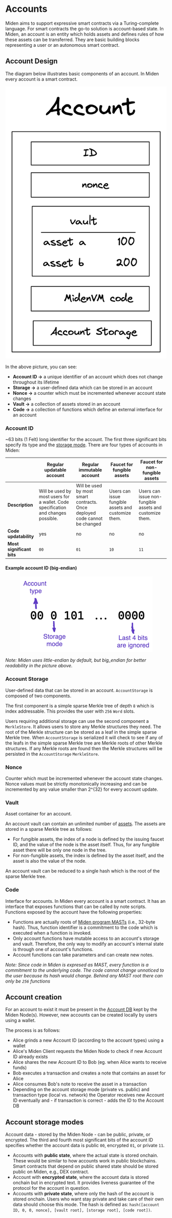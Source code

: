 # Accounts
Miden aims to support expressive smart contracts via a Turing-complete language. For smart contracts the go-to solution is account-based state. In Miden, an account is an entity which holds assets and defines rules of how these assets can be transferred. They are basic building blocks representing a user or an autonomous smart contract.

## Account Design
The diagram below illustrates basic components of an account. In Miden every account is a smart contract.

<p align="center">
    <img src="../diagrams/architecture/account/Account_Definition.png">
</p>

In the above picture, you can see:

* **Account ID &rarr;** a unique identifier of an account which does not change throughout its lifetime
* **Storage &rarr;** a user-defined data which can be stored in an account
* **Nonce &rarr;** a counter which must be incremented whenever account state changes
* **Vault &rarr;** a collection of assets stored in an account
* **Code &rarr;** a collection of functions which define an external interface for an account

### Account ID
~63 bits (1 Felt) long identifier for the account. The first three significant bits specify its type and the [storage mode](https://0xpolygonmiden.github.io/miden-base/architecture/accounts.html#account-storage-modes). There are four types of accounts in Miden:

| | Regular updatable account | Regular immutable account | Faucet for fungible assets | Faucet for non-fungible assets |
|---|---|---|---|---|
| **Description** | Will be used by most users for a wallet. Code specification and changes possible. | Will be used by most smart contracts. Once deployed code cannot be changed | Users can issue fungible assets and customize them. | Users can issue non-fungible assets and customize them. |
| **Code updatability** | yes | no | no | no |
| **Most significant bits** | `00` | `01` | `10` | `11` |

#### Example account ID (big-endian)

<p align="center">
    <img src="../diagrams/architecture/account/Account_ID.png">
</p>

*Note: Miden uses little-endian by default, but big_endian for better readability in the picture above.*

### Account Storage
User-defined data that can be stored in an account. `AccountStorage` is composed of two components. 

The first component is a simple sparse Merkle tree of depth `8` which is index addressable. This provides the user with `256` `Word` slots. 

Users requiring additional storage can use the second component a `MerkleStore`. It allows users to store any Merkle structures they need. The root of the Merkle structure can be stored as a leaf in the simple sparse Merkle tree. When `AccountStorage` is serialized it will check to see if any of the leafs in the simple sparse Merkle tree are Merkle roots of other Merkle structures. If any Merkle roots are found then the Merkle structures will be persisted in the `AccountStorage` `MerkleStore`.

### Nonce
Counter which must be incremented whenever the account state changes. Nonce values must be strictly monotonically increasing and can be incremented by any value smaller than 2^{32} for every account update.

### Vault
Asset container for an account.

An account vault can contain an unlimited number of [assets](https://0xpolygonmiden.github.io/miden-base/architecture/assets.html). The assets are stored in a sparse
Merkle tree as follows:

* For fungible assets, the index of a node is defined by the issuing faucet ID, and the value
  of the node is the asset itself. Thus, for any fungible asset there will be only one node
  in the tree.
* For non-fungible assets, the index is defined by the asset itself, and the asset is also
  the value of the node.

An account vault can be reduced to a single hash which is the root of the sparse Merkle tree.

### Code
Interface for accounts. In Miden every account is a smart contract. It has an interface that exposes functions that can be called by note scripts. Functions exposed by the account have the following properties:

* Functions are actually roots of [Miden program MASTs](https://wiki.polygon.technology/docs/miden/user_docs/assembly/main) (i.e., 32-byte hash). Thus, function identifier is a commitment to the code which is executed when a function is invoked.
* Only account functions have mutable access to an account's storage and vault. Therefore, the only way to modify an account's internal state is through one of account's functions.
* Account functions can take parameters and can create new notes.

*Note: Since code in Miden is expresed as MAST, every function is a commitment to the underlying code. The code cannot change unnoticed to the user because its hash would change. Behind any MAST root there can only be `256` functions*

## Account creation
For an account to exist it must be present in the [Account DB](https://0xpolygonmiden.github.io/miden-base/architecture/state.html#account-database) kept by the Miden Node(s). However, new accounts can be created locally by users using a wallet.

The process is as follows:

* Alice grinds a new Account ID (according to the account types) using a wallet
* Alice's Miden Client requests the Miden Node to check if new Account ID already exists
* Alice shares the new Account ID to Bob (eg. when Alice wants to receive funds)
* Bob executes a transaction and creates a note that contains an asset for Alice
* Alice consumes Bob's note to receive the asset in a transaction
* Depending on the account storage mode (private vs. public) and transaction type (local vs. network) the Operator receives new Account ID eventually and - if transaction is correct - adds the ID to the Account DB

## Account storage modes
Account data - stored by the Miden Node - can be public, private, or encrypted. The third and fourth most significant bits of the account ID specifies whether the account data is public `00`, encrypted `01`, or private `11`.

* Accounts with **public state**, where the actual state is stored onchain. These would be similar to how accounts work in public blockchains. Smart contracts that depend on public shared state should be stored public on Miden, e.g., DEX contract.
* Account with **encrypted state**, where the account data is stored onchain but in encrypted text. It provides liveness guarantee of the protocol for the account in question.  
* Accounts with **private state**, where only the hash of the account is stored onchain. Users who want stay private and take care of their own data should choose this mode. The hash is defined as: `hash([account ID, 0, 0, nonce], [vault root], [storage root], [code root])`. 
